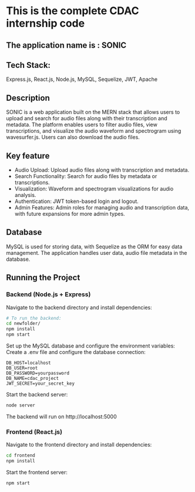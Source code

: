 # This is the complete CDAC internship code 
## The application name is : SONIC
## Tech Stack:
Express.js, React.js, Node.js, MySQL, Sequelize, JWT, Apache

## Description
SONIC is a web application built on the MERN stack that allows users to upload and search for audio 
files along with their transcription and metadata. The platform enables users to filter audio files,
view transcriptions, and visualize the audio waveform and spectrogram using wavesurfer.js. Users can also download the audio files.

## Key feature
- Audio Upload: Upload audio files along with transcription and metadata.
- Search Functionality: Search for audio files by metadata or transcriptions.
- Visualization: Waveform and spectrogram visualizations for audio analysis.
- Authentication: JWT token-based login and logout.
- Admin Features: Admin roles for managing audio and transcription data, with future expansions for more admin types.

## Database
MySQL is used for storing data, with Sequelize as the ORM for easy data management. The application handles user data, audio file metadata in the database.

## Running the Project
### Backend (Node.js + Express)
Navigate to the backend directory and install dependencies:
```bash
# To run the backend:
cd newfolder/
npm install
npm start
```
Set up the MySQL database and configure the environment variables:
Create a .env file and configure the database connection:
```plaintext
DB_HOST=localhost
DB_USER=root
DB_PASSWORD=yourpassword
DB_NAME=cdac_project
JWT_SECRET=your_secret_key
```
Start the backend server:
```bash
node server
```
The backend will run on http://localhost:5000

### Frontend (React.js)
Navigate to the frontend directory and install dependencies:
```bash
cd frontend
npm install
```
Start the frontend server:
```bash
npm start
```
